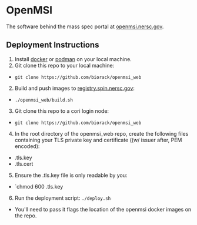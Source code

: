 # OpenMSI
The software behind the mass spec portal at [openmsi.nersc.gov](https://openmsi.nersc.gov/).


## Deployment Instructions
1. Install [docker](https://docs.docker.com/get-docker/) or [podman](https://podman.io/getting-started/installation) on your local machine.
1. Git clone this repo to your local machine:
  - `git clone https://github.com/biorack/openmsi_web`
2. Build and push images to [registry.spin.nersc.gov](https://registry.spin.nersc.gov):
  - `./openmsi_web/build.sh`
3. Git clone this repo to a cori login node:
  - `git clone https://github.com/biorack/openmsi_web`
4. In the root directory of the openmsi_web repo, create the following files containing your TLS private key and certificate ((w/ issuer after, PEM encoded):
  - .tls.key
  - .tls.cert
5. Ensure the .tls.key file is only readable by you:
  - `chmod 600 .tls.key
6. Run the deployment script: `./deploy.sh`
  - You'll need to pass it flags the location of the openmsi docker images on the repo.
